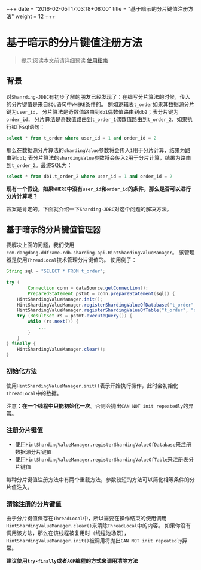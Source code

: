 +++
date = "2016-02-05T17:03:18+08:00"
title = "基于暗示的分片键值注册方法"
weight = 12
+++

# 基于暗示的分片键值注册方法

> 提示:阅读本文前请详细预读 [使用指南](../user_guide)

## 背景
对`Shanrding-JDBC`有初步了解的朋友已经发现了：在编写分片算法的时候，传入的分片键值是来自`SQL`语句中`WHERE`条件的。
例如逻辑表`t_order`如果其数据源分片键为`user_id`，
分片算法是奇数值路由到`db1`偶数值路由到`db2`；表分片键为`order_id`，
分片算法是奇数值路由到`t_order_1`偶数值路由到`t_order_2`，如果执行如下sql语句：
```sql
select * from t_order where user_id = 1 and order_id = 2
```
那么在数据源分片算法的`shardingValue`参数将会传入`1`用于分片计算，结果为路由到`db1`;
表分片算法的`shardingValue`参数将会传入`2`用于分片计算，结果为路由到`t_order_2`。最终SQL为：
```sql
select * from db1.t_order_2 where user_id = 1 and order_id = 2
```

__现有一个假设，如果`WHERE`中没有`user_id`和`order_id`的条件，那么是否可以进行分片计算呢？__

答案是肯定的。下面就介绍一下`Sharding-JDBC`对这个问题的解决方法。

## 基于暗示的分片键值管理器
要解决上面的问题，我们使用`com.dangdang.ddframe.rdb.sharding.api.HintShardingValueManager`。
该管理器是使用`ThreadLocal`技术管理分片键值的。
使用例子：
```java
String sql = "SELECT * FROM t_order";
        
try (
        Connection conn = dataSource.getConnection();
        PreparedStatement pstmt = conn.prepareStatement(sql)) {
    HintShardingValueManager.init();
    HintShardingValueManager.registerShardingValueOfDatabase("t_order", "user_id", 1);
    HintShardingValueManager.registerShardingValueOfTable("t_order", "order_id", 2);
    try (ResultSet rs = pstmt.executeQuery()) {
        while (rs.next()) {
            ...
        }
    }
} finally {
    HintShardingValueManager.clear();
}
```

### 初始化方法
使用`HintShardingValueManager.init()`表示开始执行操作，此时会初始化`ThreadLocal`中的数据。

注意：__在一个线程中只能初始化一次__。否则会抛出`CAN NOT init repeatedly`的异常。

### 注册分片键值
- 使用`HintShardingValueManager.registerShardingValueOfDatabase`来注册数据源分片键值
- 使用`HintShardingValueManager.registerShardingValueOfTable`来注册表分片键值

每种分片键值注册方法中有两个重载方法，参数较短的方法可以简化相等条件的分片值注入。

### 清除注册的分片键值
由于分片键值保存在`ThreadLocal`中，所以需要在操作结束的使用调用`HintShardingValueManager.clear()`来清除`ThreadLocal`中的内容。
如果你没有调用该方法，那么在该线程被复用时（线程池场景），`HintShardingValueManager.init()`被调用将抛出`CAN NOT init repeatedly`异常。

__建议使用`try-finally`或者`AOP`编程的方式来调用清除方法__





